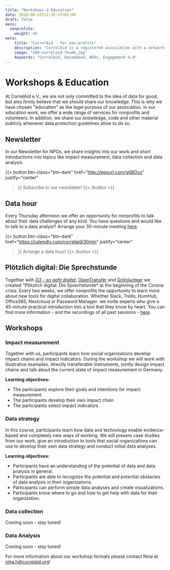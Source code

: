 ```yaml
---
title: "Workshops & Education"
date: 2018-08-23T12:38:17+02:00
draft: false
menu:
  nonprofits:
    weight: 40
meta:
    title: "CorrelAid - for non-profits"
    description: "CorrelAid is a registered association with a network of 1300 data analysts"
    image: "509-correlaid-thumb.jpg"
    keywords: "CorrelAid, Data4Good, NGOs, Engagement 4.0"
---
```

# Workshops & Education

At CorrelAid e.V., we are not only committed to the idea of data for good, but also firmly believe that we should share our knowledge. This is why we have chosen "education" as the legal purpose of our association. In our education work, we offer a wide range of services for nonprofits and volunteers. In addition, we share our knowledge, code and other material publicly whenever data protection guidelines allow to do so.

## Newsletter
In our Newsletter for NPOs, we share insights into our work and short introductions into 
topics like impact measurement, data collection and data analysis. 

{{< button 
    btn-class="btn-dark"
    href="http://eepurl.com/g6BDyz"
    justify="center"
>}}
Subscribe to our newsletter!
{{< /button >}}

## Data hour

Every Thursday afternoon we offer an opportunity for nonprofits to talk about their data challenges of any kind. You have questions and would like to talk to a data analyst? Arrange your 30-minute meeting [here](https://calendly.com/correlaid/30min).

{{< button 
    btn-class="btn-dark"
    href="https://calendly.com/correlaid/30min"
    justify="center"
>}}
Arrange a data hour!
{{< /button >}}


## Plötzlich digital: Die Sprechstunde
Together with [*D3 - so geht digital*](https://so-geht-digital.de), [OpenTransfer](https://opentransfer.de/) and [GoVolunteer](https://govolunteer.com) we created "Plötzlich digital: Die Sprechstunde* at the beginning of the Corona crisis. Every two weeks, we offer nonprofits the opportunity to learn more about new tools for digital collaboration. Whether Slack, Trello, HumHub, Office365, Nextcloud or Password Manager: we invite experts who give a 45-minute practical introduction into a tool that they know by heart. You can find more information - and the recordings of all past sessions - [here](https://so-geht-digital.de/ploetzlich-digital-die-sprechstunde/).

## Workshops
### Impact measurement
Together with us, participants learn how social organizations develop impact chains and impact indicators. During the workshop we will work with illustrative examples, directly transferable instruments, jointly design impact chains and talk about the current state of impact measurement in Germany.

**Learning objectives:**
- The participants explore their goals and intentions for impact measurement
- The participants develop their own impact chain
- The participants select impact indicators

### Data strategy
In this course, participants learn how data and technology enable evidence-based and completely new ways of working. We will present case studies from our work, give an introduction to tools that social organizations can use to develop their own data strategy and conduct initial data analyses. 

**Learning objectives:**
- Participants have an understanding of the potential of data and data analysis in general.
- Participants are able to recognize the potential and potential obstacles of data analysis in their organizations.
- Participants can perform simple data analyses and create visualizations.
- Participants know where to go and how to get help with data for their organization.


### Data collection
Coming soon - stay tuned!

### Data Analysis
Coming soon - stay tuned!


For more information about our workshop formats please contact Nina at [nina.h@correlaid.org](nina.h@correlaid.org)!

